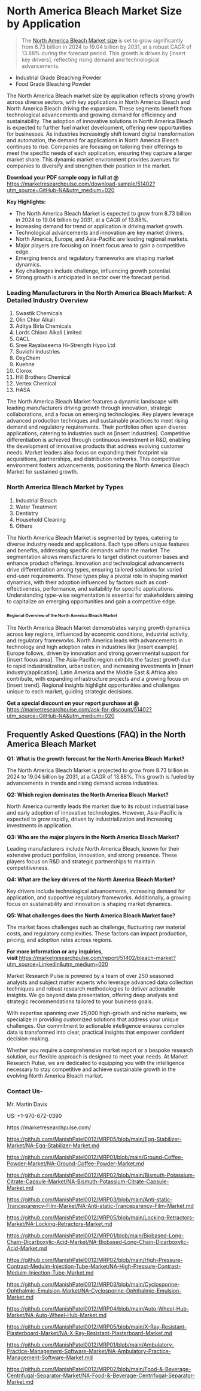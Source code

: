 <h1>North America Bleach Market&nbsp;Size by Application</h1><blockquote><p>The <a href="https://marketresearchpulse.com/download-sample/51402?utm_source=GitHub-NA&amp;utm_medium=020">North America Bleach Market size</a> is set to grow significantly from 8.73 billion in 2024 to 19.04 billion by 2031, at a robust CAGR of 13.88% during the forecast period. This growth is driven by [insert key drivers], reflecting rising demand and technological advancements.</p></blockquote><ul><li>Industrial Grade Bleaching Powder<li> Food Grade Bleaching Powder</li></ul><p>The North America Bleach market size by application reflects strong growth across diverse sectors, with key applications in North America Bleach and North America Bleach driving the expansion. These segments benefit from technological advancements and growing demand for efficiency and sustainability. The adoption of innovative solutions in North America Bleach is expected to further fuel market development, offering new opportunities for businesses. As industries increasingly shift toward digital transformation and automation, the demand for applications in North America Bleach continues to rise. Companies are focusing on tailoring their offerings to meet the specific needs of each application, ensuring they capture a larger market share. This dynamic market environment provides avenues for companies to diversify and strengthen their position in the market.</p><p><strong>Download your PDF sample copy in full at @ </strong><a href="https://marketresearchpulse.com/download-sample/51402?utm_source=GitHub-NA&amp;utm_medium=020">https://marketresearchpulse.com/download-sample/51402?utm_source=GitHub-NA&amp;utm_medium=020</a></p><p><strong>Key Highlights: </strong></p><ul><li>The North America Bleach Market is expected to grow from 8.73 billion in 2024 to 19.04 billion by 2031, at a CAGR of 13.88%.</li><li>Increasing demand for trend or application is driving market growth.</li><li>Technological advancements and innovation are key market drivers.</li><li>North America, Europe, and Asia-Pacific are leading regional markets.</li><li>Major players are focusing on insert focus area to gain a competitive edge.</li><li>Emerging trends and regulatory frameworks are shaping market dynamics.</li><li>Key challenges include challenge, influencing growth potential.</li><li>Strong growth is anticipated in sector over the forecast period.</li></ul><h3>Leading Manufacturers in the North America Bleach Market: A Detailed Industry Overview</h3><ol><li>Swastik Chemicals</li><li>Olin Chlor Alkali</li><li>Aditya Birla Chemicals</li><li>Lords Chloro Alkali Limited</li><li>GACL</li><li>Sree Rayalaseema Hi-Strength Hypo Ltd</li><li>Suvidhi Industries</li><li>OxyChem</li><li>Kuehne</li><li>Clorox</li><li>Hill Brothers Chemical</li><li>Vertex Chemical</li><li>HASA</li></ol><div class="flex max-w-full flex-col flex-grow"><div class="min-h-8 text-message flex w-full flex-col items-end gap-2 whitespace-normal break-words [.text-message+&amp;]:mt-5" dir="auto" data-message-author-role="assistant" data-message-id="fd8432e4-4910-450d-b182-61b7bfb0a01f" data-message-model-slug="gpt-4o"><div class="flex w-full flex-col gap-1 empty:hidden first:pt-[3px]"><div class="markdown prose w-full break-words dark:prose-invert light"><p>The North America Bleach Market features a dynamic landscape with leading manufacturers driving growth through innovation, strategic collaborations, and a focus on emerging technologies. Key players leverage advanced production techniques and sustainable practices to meet rising demand and regulatory requirements. Their portfolios often span diverse applications, catering to industries such as [insert industries]. Competitive differentiation is achieved through continuous investment in R&amp;D, enabling the development of innovative products that address evolving customer needs. Market leaders also focus on expanding their footprint via acquisitions, partnerships, and distribution networks. This competitive environment fosters advancements, positioning the North America Bleach Market for sustained growth.</p></div></div></div></div><h3>North America Bleach Market by Types</h3><ol><li>Industrial Bleach<li> Water Treatment<li> Dentistry<li> Household Cleaning<li> Others</li></ol><div class="flex max-w-full flex-col flex-grow"><div class="min-h-8 text-message flex w-full flex-col items-end gap-2 whitespace-normal break-words [.text-message+&amp;]:mt-5" dir="auto" data-message-author-role="assistant" data-message-id="084470be-0bb7-4664-bddf-5156b4f41249" data-message-model-slug="gpt-4o-mini"><div class="flex w-full flex-col gap-1 empty:hidden first:pt-[3px]"><div class="markdown prose w-full break-words dark:prose-invert light"><p>The North America Bleach Market is segmented by types, catering to diverse industry needs and applications. Each type offers unique features and benefits, addressing specific demands within the market. The segmentation allows manufacturers to target distinct customer bases and enhance product offerings. Innovation and technological advancements drive differentiation among types, ensuring tailored solutions for varied end-user requirements. These types play a pivotal role in shaping market dynamics, with their adoption influenced by factors such as cost-effectiveness, performance, and suitability for specific applications. Understanding type-wise segmentation is essential for stakeholders aiming to capitalize on emerging opportunities and gain a competitive edge.</p></div></div></div></div><h3><span style="font-size: 11px;">Regional Overview of the North America Bleach Market</span></h3><div class="flex max-w-full flex-col flex-grow"><div class="min-h-8 text-message flex w-full flex-col items-end gap-2 whitespace-normal break-words [.text-message+&amp;]:mt-5" dir="auto" data-message-author-role="assistant" data-message-id="e9038762-ce64-4e30-91c9-9bd413514231" data-message-model-slug="gpt-4o-mini"><div class="flex w-full flex-col gap-1 empty:hidden first:pt-[3px]"><div class="markdown prose w-full break-words dark:prose-invert light"><p>The North America Bleach Market demonstrates varying growth dynamics across key regions, influenced by economic conditions, industrial activity, and regulatory frameworks. North America leads with advancements in technology and high adoption rates in industries like [insert example]. Europe follows, driven by innovation and strong governmental support for [insert focus area]. The Asia-Pacific region exhibits the fastest growth due to rapid industrialization, urbanization, and increasing investments in [insert industry/application]. Latin America and the Middle East &amp; Africa also contribute, with expanding infrastructure projects and a growing focus on [insert trend]. Regional insights highlight opportunities and challenges unique to each market, guiding strategic decisions.</p></div></div></div></div><p><strong>Get a special discount on your report purchase at @ </strong><a href="https://marketresearchpulse.com/ask-for-discount/51402?utm_source=GitHub-NA&amp;utm_medium=020">https://marketresearchpulse.com/ask-for-discount/51402?utm_source=GitHub-NA&amp;utm_medium=020</a></p><h2>Frequently Asked Questions (FAQ) in the North America Bleach Market</h2><p><strong>Q1: What is the growth forecast for the North America Bleach Market?</strong></p><p>The North America Bleach Market is projected to grow from 8.73 billion in 2024 to 19.04 billion by 2031, at a CAGR of 13.88%. This growth is fueled by advancements in trends and rising demand across industries.</p><p><strong>Q2: Which region dominates the North America Bleach Market?</strong></p><p>North America currently leads the market due to its robust industrial base and early adoption of innovative technologies. However, Asia-Pacific is expected to grow rapidly, driven by industrialization and increasing investments in application.</p><p><strong>Q3: Who are the major players in the North America Bleach Market?</strong></p><p>Leading manufacturers include North America Bleach, known for their extensive product portfolios, innovation, and strong presence. These players focus on R&amp;D and strategic partnerships to maintain competitiveness.</p><p><strong>Q4: What are the key drivers of the North America Bleach Market?</strong></p><p>Key drivers include technological advancements, increasing demand for application, and supportive regulatory frameworks. Additionally, a growing focus on sustainability and innovation is shaping market dynamics.</p><p><strong>Q5: What challenges does the North America Bleach Market face?</strong></p><p>The market faces challenges such as challenge, fluctuating raw material costs, and regulatory complexities. These factors can impact production, pricing, and adoption rates across regions.</p><p><strong>For more information or any inquiries, visit&nbsp;</strong><a href="https://marketresearchpulse.com/report/51402/bleach-market?utm_source=Linkedin&utm_medium=020">https://marketresearchpulse.com/report/51402/bleach-market?utm_source=Linkedin&utm_medium=020</a></p><p>Market Research Pulse is powered by a team of over 250 seasoned analysts and subject matter experts who leverage advanced data collection techniques and robust research methodologies to deliver actionable insights. We go beyond data presentation, offering deep analysis and strategic recommendations tailored to your business goals.</p><p>With expertise spanning over 25,000 high-growth and niche markets, we specialize in providing customized solutions that address your unique challenges. Our commitment to actionable intelligence ensures complex data is transformed into clear, practical insights that empower confident decision-making.</p><p>Whether you require a comprehensive market report or a bespoke research solution, our flexible approach is designed to meet your needs. At Market Research Pulse, we are dedicated to equipping you with the intelligence necessary to stay competitive and achieve sustainable growth in the evolving North America Bleach market.</p><h3><strong>Contact Us-</strong></h3><p>Mr. Martin Davis</p><p>US: +1-970-672-0390</p><p>https://marketresearchpulse.com/</p><p><a href="https://github.com/ManishPatel0012/MRP05/blob/main/Egg-Stabilizer-Market/NA-Egg-Stabilizer-Market.md">https://github.com/ManishPatel0012/MRP05/blob/main/Egg-Stabilizer-Market/NA-Egg-Stabilizer-Market.md</a></p><p><a href="https://github.com/ManishPatel0012/MRP01/blob/main/Ground-Coffee-Powder-Market/NA-Ground-Coffee-Powder-Market.md">https://github.com/ManishPatel0012/MRP01/blob/main/Ground-Coffee-Powder-Market/NA-Ground-Coffee-Powder-Market.md</a></p><p><a href="https://github.com/ManishPatel0012/MRP02/blob/main/Bismuth-Potassium-Citrate-Capsule-Market/NA-Bismuth-Potassium-Citrate-Capsule-Market.md">https://github.com/ManishPatel0012/MRP02/blob/main/Bismuth-Potassium-Citrate-Capsule-Market/NA-Bismuth-Potassium-Citrate-Capsule-Market.md</a></p><p><a href="https://github.com/ManishPatel0012/MRP03/blob/main/Anti-static-Tranceparency-Film-Market/NA-Anti-static-Tranceparency-Film-Market.md">https://github.com/ManishPatel0012/MRP03/blob/main/Anti-static-Tranceparency-Film-Market/NA-Anti-static-Tranceparency-Film-Market.md</a></p><p><a href="https://github.com/ManishPatel0012/MRP05/blob/main/Locking-Retractors-Market/NA-Locking-Retractors-Market.md">https://github.com/ManishPatel0012/MRP05/blob/main/Locking-Retractors-Market/NA-Locking-Retractors-Market.md</a></p><p><a href="https://github.com/ManishPatel0012/MRP01/blob/main/Biobased-Long-Chain-Dicarboxylic-Acid-Market/NA-Biobased-Long-Chain-Dicarboxylic-Acid-Market.md">https://github.com/ManishPatel0012/MRP01/blob/main/Biobased-Long-Chain-Dicarboxylic-Acid-Market/NA-Biobased-Long-Chain-Dicarboxylic-Acid-Market.md</a></p><p><a href="https://github.com/ManishPatel0012/MRP02/blob/main/High-Pressure-Contrast-Meduim-Injection-Tube-Market/NA-High-Pressure-Contrast-Meduim-Injection-Tube-Market.md">https://github.com/ManishPatel0012/MRP02/blob/main/High-Pressure-Contrast-Meduim-Injection-Tube-Market/NA-High-Pressure-Contrast-Meduim-Injection-Tube-Market.md</a></p><p><a href="https://github.com/ManishPatel0012/MRP03/blob/main/Cyclosporine-Ophthalmic-Emulsion-Market/NA-Cyclosporine-Ophthalmic-Emulsion-Market.md">https://github.com/ManishPatel0012/MRP03/blob/main/Cyclosporine-Ophthalmic-Emulsion-Market/NA-Cyclosporine-Ophthalmic-Emulsion-Market.md</a></p><p><a href="https://github.com/ManishPatel0012/MRP04/blob/main/Auto-Wheel-Hub-Market/NA-Auto-Wheel-Hub-Market.md">https://github.com/ManishPatel0012/MRP04/blob/main/Auto-Wheel-Hub-Market/NA-Auto-Wheel-Hub-Market.md</a></p><p><a href="https://github.com/ManishPatel0012/MRP05/blob/main/X-Ray-Resistant-Plasterboard-Market/NA-X-Ray-Resistant-Plasterboard-Market.md">https://github.com/ManishPatel0012/MRP05/blob/main/X-Ray-Resistant-Plasterboard-Market/NA-X-Ray-Resistant-Plasterboard-Market.md</a></p><p><a href="https://github.com/ManishPatel0012/MRP01/blob/main/Ambulatory-Practice-Management-Software-Market/NA-Ambulatory-Practice-Management-Software-Market.md">https://github.com/ManishPatel0012/MRP01/blob/main/Ambulatory-Practice-Management-Software-Market/NA-Ambulatory-Practice-Management-Software-Market.md</a></p><p><a href="https://github.com/ManishPatel0012/MRP02/blob/main/Food-&-Beverage-Centrifugal-Separator-Market/NA-Food-&-Beverage-Centrifugal-Separator-Market.md">https://github.com/ManishPatel0012/MRP02/blob/main/Food-&-Beverage-Centrifugal-Separator-Market/NA-Food-&-Beverage-Centrifugal-Separator-Market.md</a></p>
